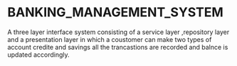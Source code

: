 # BANKING_MANAGEMENT_SYSTEM
A three layer interface system consisting  of a service layer ,repository layer and a presentation layer 
in which a coustomer  can make two types of account credite and savings 
all the trancastions are recorded and balnce is updated accordingly.

